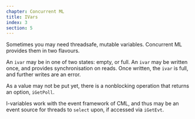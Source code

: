 ```yaml
---
chapter: Concurrent ML
title: IVars
index: 3
section: 5
---
```

Sometimes you may need threadsafe, mutable variables. Concurrent ML provides them in two flavours.

An `ivar` may be in one of two states: empty, or full. An `ivar` may be written once, and provides synchronisation on reads. Once written, the `ivar` is full, and further writes are an error.

As a value may not be put yet, there is a nonblocking operation that returns an option, `iGetPoll`.

I-variables work with the event framework of CML, and thus may be an event source for threads to `select` upon, if accessed via `iGetEvt`.